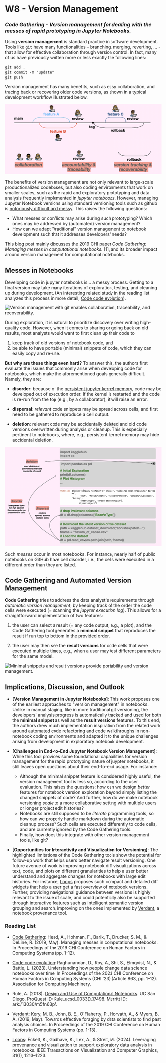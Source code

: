 # W8 - Version Management

<!-- ### *Version management applied to manage the messes of the rapid prototyping programming environments of Jupyter Notebooks.* -->

### *Code Gathering - Version management for dealing with the messes of rapid prototyping in Jupyter Notebooks.*


<!-- ## Introduction to Version Management -->

Using **version management** is standard practice in software development. Tools like `git` have many functionalities – branching, merging, reverting, ... -  that allow for effective collaboration through version control. In fact, many of us have previously written more or less exactly the following lines:

```
git add .
git commit -m "update"
git push
```

Version management has many benefits, such as easy collaboration, and tracing back or recovering older code versions, as shown in a typical development workflow illustrated below.


<!-- ![Version management with git enables collaboration, traceability, and recoverability.](/topics/img/version-management.png) -->
![Version management with git enables collaboration, traceability, and recoverability.](https://raw.githubusercontent.com/ETH-PEACH-Lab/UCPI-website/refs/heads/main/topics/img/version-management.png)

The benefits of version management are not only relevant to large-scale productionalized codebases, but also coding environments that work on smaller scales, such as the rapid and exploratory prototyping and data analysis frequently implemented in *jupyter notebooks*. 
However, managing Jupyter Notebook versions using standard versioning tools such as github is [notoriously difficult and messy](https://github.com/brian-rose/notebook_diff_tutorial).
This raises the following questions:

- What messes or conflicts may arise during such prototyping? Which ones may be addressed by (automated) version management?
- How can we adapt "traditional" version management to notebook development such that it addresses developers' needs?

This blog post mainly discusses the 2019 CHI paper *Code Gathering: Managing messes in computational notebooks.* [1], and its broader impact around version management for computational notebooks.

## Messes in Notebooks

Developing code in jupyter notebooks is... a messy process. Getting to a final version may take many iterations of exploration, testing, and cleaning up during development. (An interesting related study in the reading list analyzes this process in more detail; [Code code evolution](https://doi.org/10.1145/3544548.3580997)).

<!-- When questioning data analysts about what they care about when organizing notebooks,  -->

<!-- ![Version management with git enables collaboration, traceability, and recoverability.](/topics/img/notebook-development-smaller.gif) -->
![Version management with git enables collaboration, traceability, and recoverability.](https://raw.githubusercontent.com/ETH-PEACH-Lab/UCPI-website/refs/heads/main/topics/img/notebook-development-smaller.gif)

During exploration, it is natural to prioritize discovery over writing high-quality code. However, when it comes to sharing or going back on old results, most analysts would want to first clean up their code to
<!-- t turns out that data analysts require support when cleaning up their notebooks to  -->

1. keep track of old versions of notebook code, and 
2. be able to have portable (minimal) snippets of code, which they can easily copy and re-use.

**But why are these things even hard?** To answer this, the authors first evaluate the issues that commonly arise when developing code for notebooks, which make the aforementioned goals generally difficult. Namely, they are:

- **disorder**: because of the [persistent jupyter kernel memory](https://hex.tech/blog/jupyter-kernel-overview/), code may be developed out of execution order. If the kernel is restarted and the code is re-run from the top (e.g., by a collaborator), it will raise an error.

- **dispersal**: *relevant* code snippets may be spread across cells, and first need to be gathered to reproduce a cell output.

- **deletion**: relevant code may be accidentally deleted and old code versions overwritten during analysis or cleanup. This is especially pertinent to notebooks, where, e.g., persistent kernel memory may hide accidental deletion.

<!-- ![The three types of messes in notebooks: disorder, dispersal, and deletion.](/topics/img/messes.png) -->
![The three types of messes in notebooks: disorder, dispersal, and deletion.](https://raw.githubusercontent.com/ETH-PEACH-Lab/UCPI-website/refs/heads/main/topics/img/messes.png)


Such *messes* occur in most notebooks. For instance, nearly half of public notebooks on GitHub have cell disorder, i.e., the cells were executed in a different order than they are listed. 

## Code Gathering and Automated Version Management

**Code Gathering** tries to address the data analyst's requirements through *automatic version management*; by keeping track of the order the code cells were executed (= scanning the *jupyter execution log*). This allows for a straightforward implementation of two features: 

1. the user can select a result (= any code output, e.g., a plot), and the Code Gathering tool generates a **minimal snippet** that reproduces the result if run top to bottom in the provided order. 

2. the user may then see the **result versions** for code cells that were executed multiple times, e.g., when a user may test different parameters for the same model.

<!-- ![Minimal snippets and result versions provide portability and version management.](/topics/img/features.png) -->

![Minimal snippets and result versions provide portability and version management.](https://raw.githubusercontent.com/ETH-PEACH-Lab/UCPI-website/refs/heads/main/topics/img/features.jpg)



## Implications, Discussion, and Outlook 


- **[Version Management in Jupyter Notebooks]**: This work proposes one of the earliest approaches to "version management" in notebooks.
Unlike in manual staging, like in more traditional git versioning, the developers' analysis progress is automatically tracked and used for both the **minimal snippet** as well as the **result versions** features.
To this end, the authors drew much implementation inspiration from the related work around automated code refactoring and code walkthroughs in non-notebook coding environments and adapted it to the unique challenges arising from development in exploratory notebook development.


- **[Challenges in End-to-End Jupyter Notebook Version Management]**: While this tool provides some foundational capabilities for version management for the rapid prototyping nature of juypter notebooks, it still leaves open questions about their end-to-end usage.
For instance:
    - Although the minimal snippet feature is considered highly useful, the version management tool is less so, according to the user evaluation. This raises the questions: how can we design *better* features for notebook version exploration beyond simply listing the changed snippets of code? And further, how do we make notebook versioning *scale* to a more collaborative setting with multiple users or longer project edit histories? 
    - Notebooks are still supposed to be *literate* programming tools, so how can we properly handle markdown during the automatic cleanup process? Such cells are executed differently to code cells, and are currently ignored by the Code Gathering tools. 
    - Finally, how does this integrate with other version management tools, like git?
    
- **[Opportunities for Interactivity and Visualization for Versioning]**: The highlighted limitations of the Code Gathering tools show the potential for follow-up work that helps users better navigate result versioning. One future avenue of work is improving notebook diff visualizations across text, code, and plots on different granularities to help a user better understand and aggregate changes for notebooks with large edit histories. For instance, [Loops](https://doi.org/10.1109/TVCG.2024.3456186) proposes such compact and detailed diff widgets that help a user get a fast overview of notebook versions.
Further, providing navigational guidance between versions is highly relevant to the issue of scale, and could potentially also be supported through interactive features such as intelligent semantic version grouping and search, improving on the ones implemented by [Verdant](https://marybethkery.com/Verdant/), a notebook provenance tool.

### Reading List

* [Code Gathering](https://dl.acm.org/doi/10.1145/3290605.3300500): Head, A., Hohman, F., Barik, T., Drucker, S. M., & DeLine, R. (2019, May). Managing messes in computational notebooks. In Proceedings of the 2019 CHI Conference on Human Factors in Computing Systems (pp. 1-12).

* [Code code evolution](https://doi.org/10.1145/3544548.3580997): Raghunandan, D., Roy, A., Shi, S., Elmqvist, N., & Battle, L. (2023). Understanding how people change data science notebooks over time. In Proceedings of the 2023 CHI Conference on Human Factors in Computing Systems (CHI ’23) (Article 863, pp. 1–12). Association for Computing Machinery.

* Rule, A. (2018). [Design and Use of Computational Notebooks](https://escholarship.org/uc/item/0dc498tf). UC San Diego. ProQuest ID: Rule_ucsd_0033D_17498. Merritt ID: ark:/13030/m5fn63pf.

* [Verdant](https://marybethkery.com/Verdant/): Kery, M. B., John, B. E., O'Flaherty, P., Horvath, A., & Myers, B. A. (2019, May). Towards effective foraging by data scientists to find past analysis choices. In Proceedings of the 2019 CHI Conference on Human Factors in Computing Systems (pp. 1-13).

* [Loops](https://doi.org/10.1109/TVCG.2024.3456186): Eckelt, K., Gadhave, K., Lex, A., & Streit, M. (2024). Leveraging provenance and visualization to support exploratory data analysis in notebooks. IEEE Transactions on Visualization and Computer Graphics, 31(1), 1213–1223.
